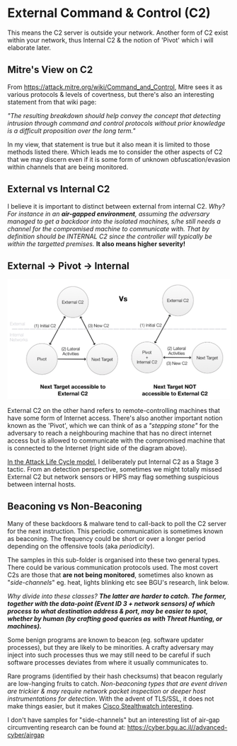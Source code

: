# External Command & Control (C2)

This means the C2 server is outside your network. Another form of C2 exist within your network, thus Internal C2 & the notion of 'Pivot' which i will elaborate later.

## Mitre's View on C2

From https://attack.mitre.org/wiki/Command_and_Control, Mitre sees it as various protocols & levels of covertness, but there's also an interesting statement from that wiki page: 

*"The resulting breakdown should help convey the concept that detecting intrusion through command and control protocols without prior knowledge is a difficult proposition over the long term."*

In my view, that statement is true but it also mean it is limited to those methods listed there. Which leads me to consider the other aspects of C2 that we may discern even if it is some form of unknown obfuscation/evasion within channels that are being monitored.

## External vs Internal C2

I believe it is important to distinct between external from internal C2. *Why? For instance in an **air-gapped environment**, assuming the adversary managed to get a backdoor into the isolated machines, s/he still needs a channel for the compromised machine to communicate with. That by definition should be INTERNAL C2 since the controller will typically be within the targetted premises.* **It also means higher severity!**

## External -> Pivot -> Internal

![](img/c2types.png)

External C2 on the other hand refers to remote-controlling machines that have some form of Internet access. There's also another important notion known as the 'Pivot', which we can think of as a *"stepping stone"* for the adversary to reach a neighbouring machine that has no direct internet access but is allowed to communicate with the compromised machine that is connected to the Internet (right side of the diagram above). 

[In the Attack Life Cycle model](https://jym.sg), I deliberately put Internal C2 as a Stage 3 tactic. From an detection perspective, sometimes we might totally missed External C2 but network sensors or HIPS may flag something suspicious between internal hosts.

## Beaconing vs Non-Beaconing

Many of these backdoors & malware tend to call-back to poll the C2 server for the next instruction. This periodic communication is sometimes known as beaconing. The frequency could be short or over a longer period depending on the offensive tools (aka *periodicity*).

The samples in this sub-folder is organised into these two general types. There could be various communication protocols used. The most covert C2s are those that **are not being monitored**, sometimes also known as "*side-channels*" eg. heat, lights blinking etc see BGU's research, link below. 

*Why divide into these classes?* ***The latter are harder to catch. The former, together with the data-point (Event ID 3 + network sensors) of which process to what destination address & port, may be easier to spot, whether by human (by crafting good queries as with Threat Hunting, or machines).***

Some benign programs are known to beacon (eg. software updater processes), but they are likely to be minorities. A crafty adversary may inject into such processes thus we may still need to be careful if such software processes deviates from where it usually communicates to.

Rare programs (identified by their hash checksums) that beacon regularly are low-hanging fruits to catch. *Non-beaconing types that are event driven are trickier & may require network packet inspection or deeper host instrumentations for detection*. With the advent of TLS/SSL, it does not make things easier, but it makes [Cisco Stealthwatch interesting](https://www.cisco.com/c/en/us/products/security/stealthwatch/index.html).

I don't have samples for "side-channels" but an interesting list of air-gap circumventing research can be found at: https://cyber.bgu.ac.il//advanced-cyber/airgap
